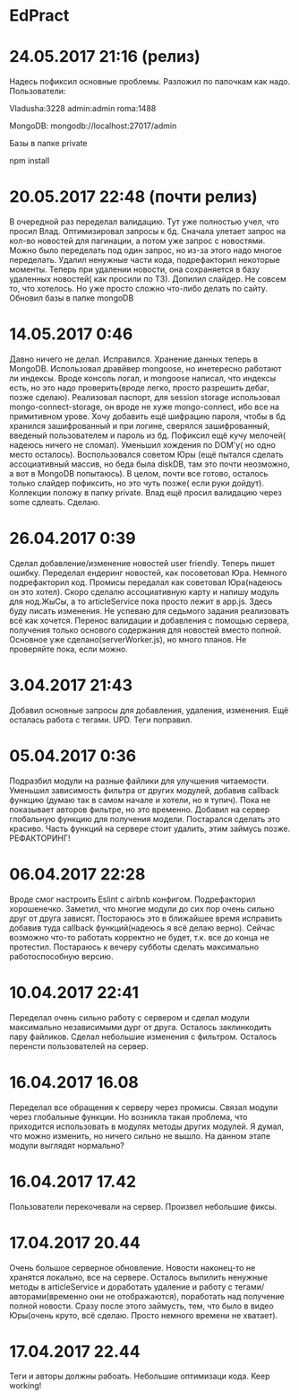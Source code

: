 # EdPract

# 24.05.2017 21:16 (релиз)

Надесь пофиксил основные проблемы. Разложил по папочкам как надо. Пользователи:

Vladusha:3228
admin:admin
roma:1488

MongoDB: mongodb://localhost:27017/admin

Базы в папке private

npm install

# 20.05.2017 22:48 (почти релиз)

В очередной раз переделал валидацию. Тут уже полностью учел, что просил Влад. Оптимизировал запросы к бд. Сначала улетает запрос на кол-во новостей для пагинации, а потом уже запрос с новостями. Можно было переделать под один запрос, но из-за этого надо многое переделать. Удалил ненужные части кода, подрефакторил некоторые моменты. Теперь при удалении новости, она сохраняется в базу удаленных новостей( как просили по ТЗ). Допилил слайдер. Не совсем то, что хотелось. Но уже просто сложно что-либо делать по сайту. Обновил базы в папке mongoDB

# 14.05.2017 0:46

Давно ничего не делал. Исправился. Хранение данных теперь в MongoDB. Использовал дравйвер mongoose, но инетересно работают ли индексы. Вроде консоль логал, и mongoose написал, что индексы есть, но это надо проверить(вроде легко, просто разрешить дебаг, позже сделаю). Реализовал паспорт, для session storage использовал mongo-connect-storage, он вроде не хуже mongo-connect, ибо все на примитивном урове. Хочу добавить ещё шифрацию пароля, чтобы в бд хранился зашифрованный и при логине, сверялся зашифрованный, введеный пользователем и пароль из бд. Пофиксил ещё кучу мелочей( надеюсь ничего не сломал). Уменьшил хождения по DOM'у( но одно место осталось). Воспользовался советом Юры (ещё пытался сделать ассоциативный массив, но беда была diskDB, там это почти неозможно, а вот в MongoDB попытаюсь). В целом, почти все готово, осталось только слайдер пофиксить, но это чуть позже( если руки дойдут). Коллекции положу в папку private. Влад ещё просил валидацию через some сдлеать. Сделаю.


# 26.04.2017 0:39
Сделал добавление/изменение новостей user friendly. Теперь пишет ошибку. Переделал ендеринг новостей, как посоветовал Юра.
Немного подрефакторил код. Промисы передалал как советовал Юра(надеюсь он это хотел). Скоро сделалю ассоциативную карту и напишу модуль для нод.ЖыСы, а то articleService пока просто лежит в app.js.
Здесь буду писать изменения.
Не успеваю для седьмого задания реализовать всё как хочется. Перенос валидации и добавления с помощью сервера, получения только основого
содержания для новостей вместо полной. Основное уже сделано(serverWorker.js), но много планов. Не проверяйте пока, если можно.
# 3.04.2017 21:43
Добавил основные запросы для добавления, удаления, изменения. Ещё осталась работа с тегами. 
UPD. Теги поправил.
# 05.04.2017 0:36
Подразбил модули на разные файлики для улучшения читаемости. Уменьшил зависимость фильтра от других модулей, добавив callback функцию
(думаю так в самом начале и хотели, но я тупич). Пока не показывает авторов фильтре, но это временно.
Добавил на сервер глобальную функцию для получения модели. Постарался сделать это красиво. Часть функций на сервере стоит удалить, этим займусь позже.
РЕФАКТОРИНГ!
# 06.04.2017 22:28
Вроде смог настроить Eslint с airbnb конфигом. Подрефакторил хорошенечко. Заметил, что многие модули до сих пор очень сильно друг от друга зависят. Постораюсь это в ближайшее время исправить добавив туда callback функций(надеюсь я всё делаю верно). Сейчас возможно что-то работать корректно не будет, т.к. все до конца не протестил. Постараюсь к вечеру субботы сделать максимально работоспособную версию.
# 10.04.2017 22:41
Переделал очень сильно работу с сервером и сделал модули максимально независимыми дург от друга. Осталось заклинкодить пару файликов.
Сделал небольшие изменения с фильтром. Осталось перенсти пользователей на сервер.
# 16.04.2017 16.08
Переделал все обращения к серверу через промисы. Связал модули через глобальные функции. Но возникла такая проблема, что приходится использовать
в модулях методы других модулей. Я думал, что можно изменить, но ничего сильно не вышло. На данном этапе модули выглядят нормально?
# 16.04.2017 17.42
Пользователи перекочевали на сервер. Произвел небольшие фиксы.
# 17.04.2017 20.44
Очень большое серверное обновление. Новости наконец-то не хранятся локально, все на сервере. Осталось выпилить ненужные методы в
articleService и доработать удаление и работу с тегами/авторами(временно они не отображаются), поработать над получение полной новости. Сразу после этого займусть, тем, что было в 
видео Юры(очень круто, всё сделаю. Просто немного времени не хватает). 
# 17.04.2017 22.44
Теги и авторы должны рабоать. Небольшие оптимизаци кода. Keep working!
